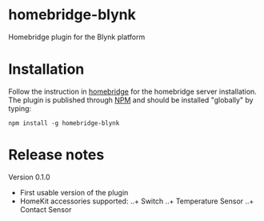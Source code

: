 # homebridge-blynk

Homebridge plugin for the Blynk platform

# Installation
Follow the instruction in [homebridge](https://www.npmjs.com/package/homebridge) for the homebridge server installation.
The plugin is published through [NPM](https://www.npmjs.com/package/homebridge-blynk) and should be installed "globally" by typing:

    npm install -g homebridge-blynk
    
# Release notes
Version 0.1.0
+ First usable version of the plugin
+ HomeKit accessories supported:
..+ Switch
..+ Temperature Sensor
..+ Contact Sensor

